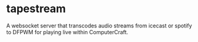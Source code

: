 # tapestream
A websocket server that transcodes audio streams from icecast or spotify to DFPWM for playing live within ComputerCraft.
